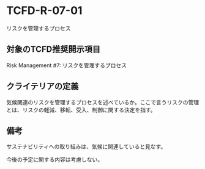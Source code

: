 # TCFD-R-07-01

リスクを管理するプロセス

## 対象のTCFD推奨開示項目

Risk Management #7: リスクを管理するプロセス

## クライテリアの定義

気候関連のリスクを管理するプロセスを述べているか。ここで言うリスクの管理とは、リスクの軽減、移転、受入、制御に関する決定を指す。

## 備考

サステナビリティへの取り組みは、気候に関連していると見なす。

今後の予定に関する内容は考慮しない。

